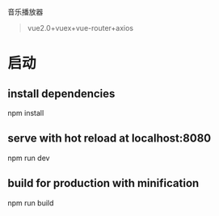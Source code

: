 音乐播放器

> vue2.0+vuex+vue-router+axios

# 启动
## install dependencies
npm install

## serve with hot reload at localhost:8080
npm run dev

## build for production with minification
npm run build


